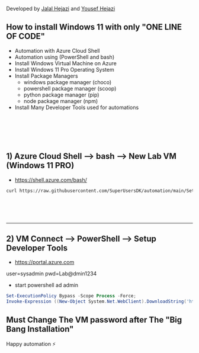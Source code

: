 Developed by [Jalal Hejazi](https://github.com/Jalalhejazi) and [Yousef Hejazi](https://github.com/yousefhejazi)


## How to install Windows 11 with only "ONE LINE OF CODE"



- Automation with Azure Cloud Shell
- Automation using (PowerShell and bash)
- Install Windows Virtual Machine on Azure
- Install Windows 11 Pro Operating System
- Install Package Managers 
  - windows package manager (choco)
  - powershell package manager (scoop)
  - python package manager (pip)
  - node package manager (npm)
- Install Many Developer Tools used for automations

<br>
<br>
<br>
<br>



## 1) Azure Cloud Shell --> bash --> New Lab VM (Windows 11 PRO)
- https://shell.azure.com/bash/

```bash
curl https://raw.githubusercontent.com/SuperUsersDK/automation/main/Setup/create-windows11-vm.sh| bash
```



<br>
<br>
<br>
<hr>



## 2) VM Connect --> PowerShell --> Setup Developer Tools 

- https://portal.azure.com

user=sysadmin
pwd=Lab@dmin1234

- start powershell ad admin

```powershell
Set-ExecutionPolicy Bypass -Scope Process -Force;
Invoke-Expression ((New-Object System.Net.WebClient).DownloadString('https://raw.githubusercontent.com/SuperUsersDK/automation/master/Setup/setup-az-204.ps1'))
```



## Must Change The VM password after The "Big Bang Installation"



Happy automation ⚡


<br>
<br>
